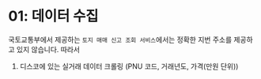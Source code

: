 # 01: 데이터 수집


국토교통부에서 제공하는 `토지 매매 신고 조회 서비스`에서는 정확한 지번 주소를 제공하고 있지 않습니다. 따라서 



1. 디스코에 있는 실거래 데이터 크롤링 (PNU 코드, 거래년도, 가격(만원 단위))
